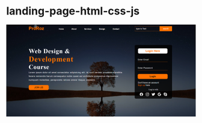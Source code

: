 # landing-page-html-css-js
![imag Alt](https://github.com/yasin315/landing-page-html-css-js/blob/370a37fde9788763d527fa34e2b1a17dbe0eb969/2024-12-28%2013_59_51-.png)
